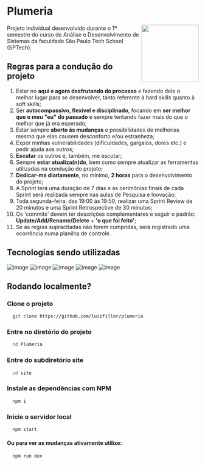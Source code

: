# Plumeria
<img align='right' src="https://cdn-icons-png.flaticon.com/512/8116/8116918.png" width="150px">

Projeto individual desenvolvido durante o 1º semestre do curso de Análise e Desenvolvimento de Sistemas da faculdade São Paulo Tech School (SPTech).

## Regras para a condução do projeto
1. Estar no **aqui e agora desfrutando do processo** e fazendo dele o melhor lugar para se desenvolver, tanto referente à hard skills quanto à soft skills;
2. Ser **autocompassivo, flexível e disciplinado**, focando em **ser melhor que o meu "eu" do passado** e sempre tentando fazer mais do que o melhor que já era esperado;
3. Estar sempre **aberto às mudanças** e possibilidades de melhorias mesmo que elas causem desconforto e/ou estranheza;
4. Expor minhas vulnerabilidades (dificuldades, gargalos, dores etc.) e pedir ajuda aos outros;
5. **Escutar** os outros e, também, me escutar;
8. Sempre **estar atualiza(n)do**, bem como sempre atualizar as ferramentas utilizadas na condução do projeto;
10. **Dedicar-me diariamente**, no mínimo, **2 horas** para o desenvolvimento do projeto;
11. A Sprint terá uma duração de 7 dias e as cerimônias finais de cada Sprint será realizada sempre nas aulas de Pesquisa e Inovação;
12. Toda segunda-feira, das 19:00 às 19:50, realizar uma Sprint Review de 20 minutos e uma Sprint Retrospective de 30 minutos;  
13. Os 'commits' devem ter descrições complementares e seguir o padrão: **Update/Add/Rename/Delete** + **'o que foi feito'**;
14. Se as regras supracitadas não forem cumpridas, será registrado uma ocorrência numa planilha de controle.

## Tecnologias sendo utilizadas
![image](https://img.shields.io/badge/HTML5-E34F26?style=for-the-badge&logo=html5&logoColor=white)
![image](https://img.shields.io/badge/CSS3-1572B6?style=for-the-badge&logo=css3&logoColor=white)
![image](https://img.shields.io/badge/JavaScript-F7DF1E?style=for-the-badge&logo=javascript&logoColor=black)
![image](https://img.shields.io/badge/Node.js-43853D?style=for-the-badge&logo=node.js&logoColor=white)
![image](https://img.shields.io/badge/MySQL-005C84?style=for-the-badge&logo=mysql&logoColor=white)

## Rodando localmente?
### Clone o projeto

```bash
  git clone https://github.com/luizfiller/plumeria
```

### Entre no diretório do projeto

```bash
  cd Plumeria
```

### Entre do subdiretório site

```bash
  cd site
```

### Instale as dependências com NPM

```bash
  npm i
```

### Inicie o servidor local

```bash
  npm start
```
#### Ou para ver as mudanças ativamente utilize:

```bash
  npm run dev
```

